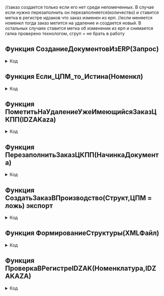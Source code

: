 //заказ создается только если его нет среди непомеченных. В случае если нужно перезаполнить он перезаполняется(количество) и ставится метка в регистре идзаков что заказ изменен из ерп.
//если меняется номенкл тогда заказ метится на удаление и создается новый. В остальных случаях ставится метка об изменении из ерп и снимается галка проверено технологом, сгруп = не брать в работу
 ## Функция   СозданиеДокументовИзERP(Запрос)

 <details> 
   <summary> Код  </summary>
	 
	СервисОтвет = Новый HTTPСервисОтвет(200);   
	ПутьКФайлу = СокрЛП(Запрос.ПараметрыЗапроса.Получить("a"));
	
	ЧтениеXML = Новый ЧтениеXML;
	ЧтениеXML.ОткрытьФайл(ПутьКФайлу);
	//Открываем файл	      
	ев_результат = "";  
	
	Пока ЧтениеXML.Прочитать() Цикл  //Цикл по структуре				
		Если ЧтениеXML.ТипУзла = ТипУзлаXML.НачалоЭлемента Тогда  //Определяем начало элемента			
			Если ЧтениеXML.Имя = "Список" или ЧтениеXML.ТипУзла=ТипУзлаXML.КонецЭлемента Тогда	
				Продолжить; 
			ИначеЕсли СтрНайти(ЧтениеXML.Имя,"IDZAKaza_") тогда    
				Попытка  //ЕСЛИ ВОЗНИКАЕТ ОШИБКА, ТО ЧТОБЫ НЕ БЫЛО СЕРВИС-ОТВЕТ=500 ТОГДА ВОЗВРАЩАЕМ НЕУДАЧУ
					НачинкаДокумента = ФормированиеСтруктуры(ЧтениеXML);			
					НачинкаДокумента.Вставить("IDZAKaza",Число(СтрЗаменить(ЧтениеXML.Имя,"IDZAKaza_",""))); //Строка или число, куда конвертировать? 					
					Если ЧтениеXML.ЗначениеАтрибута(11) = "ПерезаполнитьЗаказЕВ" тогда 
						Ответ = ПерезаполнитьЗаказЦКПП(НачинкаДокумента);	
					Иначе	
						Если ЧтениеXML.ЗначениеАтрибута(11) = "ПересоздатьЗаказЕВ" тогда 
							СоздаватьДок = ПометитьНаУдалениеУжеИмеющийсяЗаказЦКПП(НачинкаДокумента.IDZAKaza);
						Иначе
							СоздаватьДок = Истина;
						КонецЕсли;
						
						Если СоздаватьДок тогда 
							Ответ = СоздатьЗаказВПроизводство(НачинкаДокумента,Если_ЦПМ_то_Истина(НачинкаДокумента.Заказ));  
							//////////////////////////////////ПБЗ - ОТХОДЫ/////////////////////////////////////////////////
							Если НачинкаДокумента.Тип = Перечисления.ТипПродукции.Отходы тогда 
								ЕрпОбмен.Спецификация_Запись_и_Отправка_в_ЕРП(НачинкаДокумента.IDZAKAZA,,Истина); 							
							КонецЕсли;                                                                                               
							///////////////////////////////////////////////////////////////////////////////////////////////
							//ДОБАВИТЬ ОБЯЗАТЕЛЬНО IDZAKaza в EV
						КонецЕсли;                                          
						//нужно вписать в ответ Идзак + истина/ложь, а на стороне ЕРП забрать и записать в регистр					
					КонецЕсли;
				Исключение
					Ответ = ложь;
				КонецПопытки;
				ев_результат = ев_результат + СтрЗаменить(ЧтениеXML.Имя,"IDZAKaza_","") + "_" + ?(Ответ = истина,"y","n");
			КонецЕсли;
		КонецЕсли;  
	КонецЦикла;   
	ЧтениеXML.Закрыть();  
	СервисОтвет.Заголовки.Вставить("ev_result",ев_результат);
	Возврат СервисОтвет;


</details> 

 ## Функция   Если_ЦПМ_то_Истина(Номенкл)

 <details> 
   <summary> Код  </summary>
	
	 	Возврат СтрНайти(НРег(Номенкл), "шина")
	ИЛИ СтрНайти(НРег(Номенкл), "пруток") 
	ИЛИ СтрНайти(НРег(Номенкл), "катанка");
	

	

</details>

 ## Функция   ПометитьНаУдалениеУжеИмеющийсяЗаказЦКПП(IDZAKaza)           

 <details> 
   <summary> 
     Код  </summary>
	

  	Заказы = ЕрпОбмен.НайтиНеПомеченныйНаУдалениеЗаказВПроизводство(,IDZAKaza);
	Если Заказы.Количество() тогда    
		Заказ = Заказы[0].СсылкаНаЗаказ.ПолучитьОбъект();	              
		Если СтрНайти(Заказ.НомерСчета,"--БЗ") тогда                     
			Заказ.Удалить();			
		Иначе
		//Заказ = Заказы[0].СсылкаНаЗаказ.ПолучитьОбъект();	              
		Заказ.Записать(РежимЗаписиДокумента.ОтменаПроведения);	
		Заказ.ПометкаУдаления=Истина;
		Заказ.Записать();
		КонецЕсли;
	КонецЕсли;
	Возврат ?(ЕрпОбмен.НайтиНеПомеченныйНаУдалениеЗаказВПроизводство(,IDZAKaza).Количество() = 0, Истина,Ложь);

</details>

 ## Функция   ПерезаполнитьЗаказЦКПП(НачинкаДокумента)

 <details> 
   <summary> 
     Код  </summary>
	

	  Заказы = ЕрпОбмен.НайтиНеПомеченныйНаУдалениеЗаказВПроизводство(,НачинкаДокумента.IDZAKaza);
		Если Заказы.Количество() тогда
			Заказ = Заказы[0].СсылкаНаЗаказ.ПолучитьОбъект();
			Заказ.КоличествоКилометровПоЗаказу = НачинкаДокумента.КоличествоКилометровПоЗаказу;   
			Заказ.КоэффициентКонвертации = НачинкаДокумента.КоэффициентКонвертации;   		
			Заказ.н_ПровереноПлановымОтделом = ложь;                    
			Заказ.н_ПринудительныйПересчет = истина;
			Заказ.Записать();     
			
			
			Рег = РегистрыСведений.УчетIDZAKAZA.СоздатьМенеджерЗаписи();
			Рег.IDZAKAZA = НачинкаДокумента.IDZAKAZA;
			Рег.Прочитать();
			Рег.ПомеченНаУдаление = Ложь;
			Рег.Изменен_в_ерп	  = Истина;
			Рег.Записать();
				
				
	
		КонецЕсли;
		Возврат Заказ.Ссылка.КоличествоКилометровПоЗаказу = Число(НачинкаДокумента.КоличествоКилометровПоЗаказу);	
		


</details>


 ## Функция   СоздатьЗаказВПроизводство(Структ,ЦПМ = ложь) экспорт

 <details> 
   <summary> 
     Код  </summary>
		
		РезультатЗапроса = ЕрпОбмен.НайтиНеПомеченныйНаУдалениеЗаказВПроизводство(ЦПМ,Структ.IDZAKaza);	
		Если не ЦПМ и РезультатЗапроса.Количество() тогда
			ОчиститьРезультатЗапроса = ПроверкаВРегистреIDZAK(Структ.Заказ,Структ.IDzakaza);	
			Если ОчиститьРезультатЗапроса тогда РезультатЗапроса.Очистить() КонецЕсли;
		КонецЕсли;
		Если РезультатЗапроса.Количество() тогда   //тут мы если нашли заказ
			Возврат Истина;	  		
		Иначе	  
			Если ЦПМ тогда
				ФормированиеРабочихМассивов.СозданиеДокументаЦПМ(Структ);  				
			Иначе			
				ФормированиеРабочихМассивов.СозданиеДокумента(Структ);			
			КонецЕсли;
			ЗаказСоздался = ЕрпОбмен.НайтиНеПомеченныйНаУдалениеЗаказВПроизводство(ЦПМ,Структ.IDZAKaza).Количество(); 
			
			////////////////////////////
			Если ЗаказСоздался>0 тогда   
				
				Рег = РегистрыСведений.УчетIDZAKAZA.СоздатьНаборЗаписей();
				Рег.Отбор.IDZAKAZA.Установить(Структ.IDZAKAZA);
				Рег.Записать();
				НовЗап = Рег.Добавить();
				НовЗап.IDZAKAZA 	= Структ.IDZAKAZA;				
				НовЗап.Номенклатура = Структ.Заказ;		
				Рег.Записать();
				
				                  
			КонецЕсли;  
			////////////////////////////
			
			Возврат ЗаказСоздался>0;
		КонецЕсли;


</details>    

 ## Функция   ФормированиеСтруктуры(XMLФайл)	

 <details> 
   <summary> 
     Код  </summary>
	
			
			  Номенклатура 			= 	XMLФайл.ЗначениеАтрибута(0);
				ЕдиницаИзмерения 	=		XMLФайл.ЗначениеАтрибута(8); 	
				
				Если не ЕдиницаИзмерения = Неопределено 
					и  (Нрег(сокрЛП(ЕдиницаИзмерения)) = "кг" 
					или Нрег(сокрЛП(ЕдиницаИзмерения)) = "км" 
					или Нрег(сокрЛП(ЕдиницаИзмерения)) = "шт" 
					или Нрег(сокрЛП(ЕдиницаИзмерения)) = "м") Тогда 	
					ЕдиницаИзмерения = Перечисления.ЕдиницаИзмеренияЗаказа[СокрЛП(ЕдиницаИзмерения)];	
				Иначе
					ЕдиницаИзмерения = Перечисления.ЕдиницаИзмеренияЗаказа.ПустаяСсылка();	
				КонецЕсли;
				
				Если Строка(ЕдиницаИзмерения) = "" Тогда
					Если СтрНайти(Нрег(Номенклатура),"(кг)") > 0 Тогда
						
						ЕдиницаИзмерения = Перечисления.ЕдиницаИзмеренияЗаказа.Кг;
						Номенклатура     = СтрЗаменить(Номенклатура,"(Кг)","");
						
					ИначеЕсли СтрНайти(Нрег(Номенклатура),"(шт)")>0 Тогда 
						
						ЕдиницаИзмерения = Перечисления.ЕдиницаИзмеренияЗаказа.Шт;
						Номенклатура     = СтрЗаменить(Номенклатура,"(Шт)",""); 
						
					Иначе 	
						ЕдиницаИзмерения = Перечисления.ЕдиницаИзмеренияЗаказа.Км;
					КонецЕсли; 
				КонецЕсли;                                                 
				
				//-23,08,23 Власов
				
				Структ = Новый Структура;
				Структ.Вставить("Заказ", Номенклатура);
				Структ.Вставить("Марка",                  XMLФайл.ЗначениеАтрибута(15));   
				Структ.Вставить("ЕдиницаИзмеренияЗаказа", ЕдиницаИзмерения); // Кг,Шт,Км      
				Структ.Вставить("КоличествоЖил",          ?(XMLФайл.ЗначениеАтрибута(16)="",0,XMLФайл.ЗначениеАтрибута(16)));
				Структ.Вставить("Сечение",                ?(XMLФайл.ЗначениеАтрибута(17)="",0,XMLФайл.ЗначениеАтрибута(17))); 	
				Тип = СтрЗаменить(XMLФайл.ЗначениеАтрибута(14), " ", "");
				Структ.Вставить("Тип",                    ?(ПустаяСтрока(Тип), Перечисления.ТипПродукции.ПустаяСсылка(), Перечисления.ТипПродукции[Тип])); //+09,11,22
				Структ.Вставить("СечениеЭкрана",          XMLФайл.ЗначениеАтрибута(22));
				Структ.Вставить("Исполнение",             XMLФайл.ЗначениеАтрибута(19));
				Структ.Вставить("npe",                    XMLФайл.ЗначениеАтрибута(21));
				Структ.Вставить("Напряжение",             XMLФайл.ЗначениеАтрибута(18));
				Структ.Вставить("ВариантИсполнения",      ?(ПустаяСтрока(XMLФайл.ЗначениеАтрибута(20)), Справочники.ВидИсполнения.ПустаяСсылка(), Справочники.ВидИсполнения.НайтиПоНаименованию(XMLФайл.ЗначениеАтрибута(20))));
				Структ.Вставить("ПлюсовойКабель",         Булево(?(ПустаяСтрока(XMLФайл.ЗначениеАтрибута(24)), 0, XMLФайл.ЗначениеАтрибута(24))));
				Структ.Вставить("КоличествоЖилПлюсовой",  XMLФайл.ЗначениеАтрибута(26));
				Структ.Вставить("СечениеПлюсовой",        XMLФайл.ЗначениеАтрибута(27));
				Структ.Вставить("Комментарий",            XMLФайл.ЗначениеАтрибута(5));
				Структ.Вставить("Примечание",             XMLФайл.ЗначениеАтрибута(6));
				Структ.Вставить("Намотка",                XMLФайл.ЗначениеАтрибута(7));
				
				Структ.Вставить("ИсполнениеЖилыПлюсовой", ?(ПустаяСтрока(XMLФайл.ЗначениеАтрибута(25)),Справочники.ИсполнениеЖилы.ПустаяСсылка(), Справочники.ИсполнениеЖилы.НайтиПоНаименованию(XMLФайл.ЗначениеАтрибута(25))));
				Структ.Вставить("ИсполнениеЖилы",         ?(Структ.Исполнение<>"",Справочники.ИсполнениеЖилы.НайтиПоНаименованию(Структ.Исполнение),Справочники.ИсполнениеЖилы.ПустаяСсылка()));
				Структ.Вставить("NPE",                    ?(Структ.NPE<>"",Справочники.СправочникNPE.НайтиПоНаименованию(Структ.NPE),Справочники.СправочникNPE.ПустаяСсылка()));
				Структ.Вставить("ПроцентСкидки",          XMLФайл.ЗначениеАтрибута(1));
				Структ.Вставить("РасширениеМарки",        "");
				
				Структ.Вставить("НомерСчёта",                  XMLФайл.ЗначениеАтрибута(2));
				Структ.Вставить("ДатаВыходаПоЗаказу",           XMLФайл.ЗначениеАтрибута(10));  
				Структ.Вставить("Толеранс",                     XMLФайл.ЗначениеАтрибута(9));
				Структ.Вставить("ДобавленИзЕРП",                Истина);
				Структ.Вставить("КомментНеСтандарт",            XMLФайл.ЗначениеАтрибута(12)); 
				Структ.Вставить("БулевоНеСтандарт",             XMLФайл.ЗначениеАтрибута(13));
				Структ.Вставить("ОпытноеПроизводство",          XMLФайл.ЗначениеАтрибута(32));
				Структ.Вставить("НомерОпытногоПроизводства",    XMLФайл.ЗначениеАтрибута(33));
				Структ.Вставить("ДлинаЗаказа",  XMLФайл.ЗначениеАтрибута(3));
				
				КоэфКонвертации_и_НоваяДлинаЗаказа = ЕрпОбмен.ПоискКоэфициентаКонвертации(Структ);			
				ДлинаЗаказа 	= КоэфКонвертации_и_НоваяДлинаЗаказа.ДлинаЗаказа;
				КоэфКонвертации	= КоэфКонвертации_и_НоваяДлинаЗаказа.КоэфКонвертации;  
				
				Структ.Вставить("КоличествоКилометровПоЗаказу", Строка(ДлинаЗаказа));
				Структ.Вставить("КоэффициентКонвертации", КоэфКонвертации);
				Структ.Вставить("Менеджер",          XMLФайл.ЗначениеАтрибута(28));
				Структ.Вставить("Цвет",         	 XMLФайл.ЗначениеАтрибута(20));
				Структ.Вставить("Контрагент",        XMLФайл.ЗначениеАтрибута(30));
				Возврат Структ;
				//всего 0-28


</details>


 ## Функция   ПроверкаВРегистреIDZAK(Номенклатура,IDZAKAZA)

 <details>  
	 <summary>    Код  </summary>
	 
				ОтветФункции = ложь;	
				//Проверяем номенклатуру если <> тогда заказ на удаление, создаем новый 
				//иначе в регистре снимаем галку пометки удаления
				
				Запрос = Новый Запрос;           	
				Запрос.УстановитьПараметр("Номенклатура", Номенклатура);
				Запрос.УстановитьПараметр("IDZAKAZA", IDZAKAZA);
				Запрос.Текст = 
				"ВЫБРАТЬ
				|	идзаки.IDZAKAZA 			КАК IDZAKAZA,
				|	идзаки.Номенклатура 		КАК Номенклатура,
				|	идзаки.ПровереноТехнологом 	КАК ПровереноТехнологом,
				|	идзаки.ПомеченНаУдаление 	КАК ПомеченНаУдаление
				|ИЗ
				|	РегистрСведений.УчетIDZAKAZA КАК идзаки
				|ГДЕ
				|	идзаки.IDZAKAZA = &IDZAKAZA";
				Рез = Запрос.Выполнить().Выгрузить();  
				Если Рез.Количество() тогда
					Если Рез[0].Номенклатура <> Номенклатура тогда    
						ПометитьНаУдалениеУжеИмеющийсяЗаказЦКПП(IDZAKaza);
						ОтветФункции = Истина;
					Иначе     
						
						Запрос = Новый Запрос;
						Запрос.Текст = 
						"ВЫБРАТЬ Первые 1
						|	ЗВП.Ссылка КАК Ссылка
						|ИЗ
						|	Документ.ЗаказыВПроизводство КАК ЗВП
						|ГДЕ
						|	ЗВП.IDZakaza = &IDZakaza
						|	И ЗВП.ПометкаУдаления = ЛОЖЬ";
						
						Запрос.УстановитьПараметр("IDZakaza", IDZakaza);
						
						ЗВП = Запрос.Выполнить().Выгрузить();
						
						
						Рег = РегистрыСведений.УчетIDZAKAZA.СоздатьМенеджерЗаписи();
						Рег.IDZAKAZA = IDZAKAZA;
						Рег.Прочитать();
						Рег.ПомеченНаУдаление = Ложь;
						Рег.Записать();
						
					КонецЕсли;
				КонецЕсли;  
				Возврат ОтветФункции;
				
			

</details>

